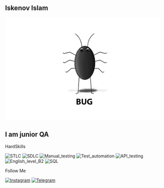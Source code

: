 ## Iskenov Islam


[![Header](https://github.com/IskenovIslam/IskenovIslam/blob/main/assets/scale_1200.jpeg)](https://www.linkedin.com/feed/)

## I am junior QA



HardSkills

![STLC](https://img.shields.io/badge/STLC-000001?style=plastic) 
![SDLC](https://img.shields.io/badge/SDLC-000001?style=plastic)
![Manual_testing](https://img.shields.io/badge/Manual_testing-000001?style=plastic)
![Test_automation](https://img.shields.io/badge/Test_automation-000001?style=plastic)
![API_testing](https://img.shields.io/badge/API_testing-000001?style=plastic)
![English_level_B2](https://img.shields.io/badge/English_level_Chakraborti-000001?style=plastic)
![SQL](https://img.shields.io/badge/SQL-000001?style=plastic)

Follow Me

[![Instagram](https://img.shields.io/badge/-Instagram-000001?style=plastic&?style=for-the-badge&logo=instagram&logoColor=fabf01)](https://www.instagram.com/qwertyeklmnn)
[![Telegram](https://img.shields.io/badge/-Telegram-000001?style=plastic&style=for-the-badge&logo=telegram&logoColor=fabf01)](https://t.me/dealer996)

